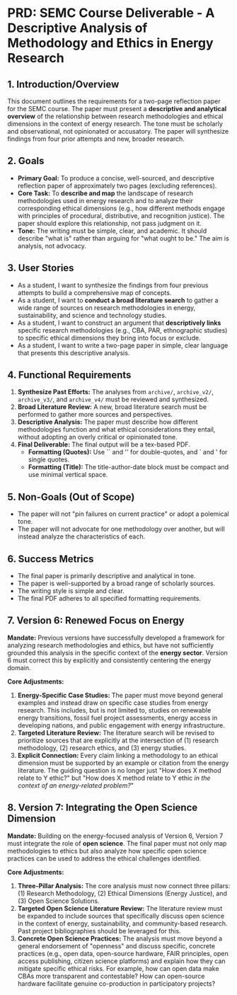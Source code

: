 # PRD: SEMC Course Deliverable - A Descriptive Analysis of Methodology and Ethics in Energy Research

## 1. Introduction/Overview

This document outlines the requirements for a two-page reflection paper for the SEMC course. The paper must present a **descriptive and analytical overview** of the relationship between research methodologies and ethical dimensions in the context of energy research. The tone must be scholarly and observational, not opinionated or accusatory. The paper will synthesize findings from four prior attempts and new, broader research.

## 2. Goals

- **Primary Goal:** To produce a concise, well-sourced, and descriptive reflection paper of approximately two pages (excluding references).
- **Core Task:** To **describe and map** the landscape of research methodologies used in energy research and to analyze their corresponding ethical dimensions (e.g., how different methods engage with principles of procedural, distributive, and recognition justice). The paper should explore this relationship, not pass judgment on it.
- **Tone:** The writing must be simple, clear, and academic. It should describe "what is" rather than arguing for "what ought to be." The aim is analysis, not advocacy.

## 3. User Stories

- As a student, I want to synthesize the findings from four previous attempts to build a comprehensive map of concepts.
- As a student, I want to **conduct a broad literature search** to gather a wide range of sources on research methodologies in energy, sustainability, and science and technology studies.
- As a student, I want to construct an argument that **descriptively links** specific research methodologies (e.g., CBA, PAR, ethnographic studies) to specific ethical dimensions they bring into focus or exclude.
- As a student, I want to write a two-page paper in simple, clear language that presents this descriptive analysis.

## 4. Functional Requirements

1.  **Synthesize Past Efforts:** The analyses from `archive/`, `archive_v2/`, `archive_v3/`, and `archive_v4/` must be reviewed and synthesized.
2.  **Broad Literature Review:** A new, broad literature search must be performed to gather more sources and perspectives.
3.  **Descriptive Analysis:** The paper must describe how different methodologies function and what ethical considerations they entail, without adopting an overly critical or opinionated tone.
4.  **Final Deliverable:** The final output will be a tex-based PDF.
    -   **Formatting (Quotes):** Use `` and '' for double-quotes, and ` and ' for single quotes.
    -   **Formatting (Title):** The title-author-date block must be compact and use minimal vertical space.

## 5. Non-Goals (Out of Scope)

- The paper will not "pin failures on current practice" or adopt a polemical tone.
- The paper will not advocate for one methodology over another, but will instead analyze the characteristics of each.

## 6. Success Metrics

- The final paper is primarily descriptive and analytical in tone.
- The paper is well-supported by a broad range of scholarly sources.
- The writing style is simple and clear.
- The final PDF adheres to all specified formatting requirements.

## 7. Version 6: Renewed Focus on Energy

**Mandate:** Previous versions have successfully developed a framework for analyzing research methodologies and ethics, but have not sufficiently grounded this analysis in the specific context of the **energy sector**. Version 6 must correct this by explicitly and consistently centering the energy domain.

**Core Adjustments:**
1.  **Energy-Specific Case Studies:** The paper must move beyond general examples and instead draw on specific case studies from energy research. This includes, but is not limited to, studies on renewable energy transitions, fossil fuel project assessments, energy access in developing nations, and public engagement with energy infrastructure.
2.  **Targeted Literature Review:** The literature search will be revised to prioritize sources that are explicitly at the intersection of (1) research methodology, (2) research ethics, and (3) energy studies.
3.  **Explicit Connection:** Every claim linking a methodology to an ethical dimension must be supported by an example or citation from the energy literature. The guiding question is no longer just "How does X method relate to Y ethic?" but "How does X method relate to Y ethic *in the context of an energy-related problem?*"

## 8. Version 7: Integrating the Open Science Dimension

**Mandate:** Building on the energy-focused analysis of Version 6, Version 7 must integrate the role of **open science**. The final paper must not only map methodologies to ethics but also analyze how specific open science practices can be used to address the ethical challenges identified.

**Core Adjustments:**
1.  **Three-Pillar Analysis:** The core analysis must now connect three pillars: (1) Research Methodology, (2) Ethical Dimensions (Energy Justice), and (3) Open Science Solutions.
2.  **Targeted Open Science Literature Review:** The literature review must be expanded to include sources that specifically discuss open science in the context of energy, sustainability, and community-based research. Past project bibliographies should be leveraged for this.
3.  **Concrete Open Science Practices:** The analysis must move beyond a general endorsement of "openness" and discuss specific, concrete practices (e.g., open data, open-source hardware, FAIR principles, open access publishing, citizen science platforms) and explain how they can mitigate specific ethical risks. For example, how can open data make CBAs more transparent and contestable? How can open-source hardware facilitate genuine co-production in participatory projects? 